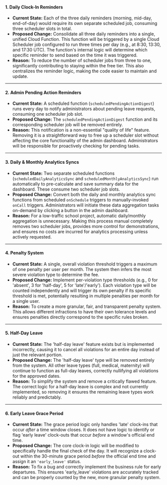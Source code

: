 #### **1. Daily Clock-In Reminders**

*   **Current State:** Each of the three daily reminders (morning, mid-day, end-of-day) would require its own separate scheduled job, consuming three scheduler slots in total.
*   **Proposed Change:** Consolidate all three daily reminders into a single, unified Cloud Function. This function will be triggered by a single Cloud Scheduler job configured to run three times per day (e.g., at 8:30, 13:30, and 17:30 UTC). The function's internal logic will determine which specific reminder to send based on the time it was triggered.
*   **Reason:** To reduce the number of scheduler jobs from three to one, significantly contributing to staying within the free tier. This also centralizes the reminder logic, making the code easier to maintain and update.

---

#### **2. Admin Pending Action Reminders**

*   **Current State:** A scheduled function (`scheduledPendingActionDigest`) runs every day to notify administrators about pending leave requests, consuming one scheduler job slot.
*   **Proposed Change:** The `scheduledPendingActionDigest` function and its corresponding scheduler job will be removed entirely.
*   **Reason:** This notification is a non-essential "quality of life" feature. Removing it is a straightforward way to free up a scheduler slot without affecting the core functionality of the admin dashboard. Administrators will be responsible for proactively checking for pending tasks.

---

#### **3. Daily & Monthly Analytics Syncs**

*   **Current State:** Two separate scheduled functions (`scheduledDailyAnalyticsSync` and `scheduledMonthlyAnalyticsSync`) run automatically to pre-calculate and save summary data for the dashboard. These consume two scheduler job slots.
*   **Proposed Change:** Convert both the daily and monthly analytics sync functions from scheduled `onSchedule` triggers to manually-invoked `onCall` triggers. Administrators will initiate these data aggregation tasks on-demand by clicking a button in the admin dashboard.
*   **Reason:** For a low-traffic school project, automatic daily/monthly aggregation is unnecessary. Making this process manual completely removes two scheduler jobs, provides more control for demonstrations, and ensures no costs are incurred for analytics processing unless actively requested.

---

#### **4. Penalty System**

*   **Current State:** A single, overall violation threshold triggers a maximum of one penalty per user per month. The system then infers the most severe violation type to determine the fee.
*   **Proposed Change:** Implement per-violation type thresholds (e.g., 0 for 'absent', 3 for 'half-day', 5 for 'late'/'early'). Each violation type will be counted independently and will trigger its own penalty if its specific threshold is met, potentially resulting in multiple penalties per month for a single user.
*   **Reason:** To create a more granular, fair, and transparent penalty system. This allows different infractions to have their own tolerance levels and ensures penalties directly correspond to the specific rules broken.

---

#### **5. Half-Day Leave**

*   **Current State:** The 'half-day leave' feature exists but is implemented incorrectly, causing it to cancel all violations for an entire day instead of just the relevant portion.
*   **Proposed Change:** The 'half-day leave' type will be removed entirely from the system. All other leave types (full, medical, maternity) will continue to function as full-day leaves, correctly nullifying all violations for the approved dates.
*   **Reason:** To simplify the system and remove a critically flawed feature. The correct logic for a half-day leave is complex and not currently implemented, so removing it ensures the remaining leave types work reliably and predictably.

---

#### **6. Early Leave Grace Period**

*   **Current State:** The grace period logic only handles 'late' clock-ins that occur *after* a time window closes. It does not have logic to identify or flag 'early leave' clock-outs that occur *before* a window's official end time.
*   **Proposed Change:** The core clock-in logic will be modified to specifically handle the final check of the day. It will recognize a clock-out within the 30-minute grace period *before* the official end time and assign it an `'early_leave'` status.
*   **Reason:** To fix a bug and correctly implement the business rule for early departures. This ensures 'early_leave' violations are accurately tracked and can be properly counted by the new, more granular penalty system.